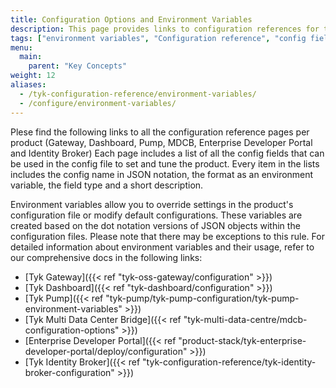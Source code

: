 ```yaml
---
title: Configuration Options and Environment Variables
description: This page provides links to configuration references for the various Tyk components, including the Gateway, Dashboard, Pump, MDCB, Developer Portal and Identity Broker. 
tags: ["environment variables", "Configuration reference", "config field", "Reference documentation"]
menu:
  main:
    parent: "Key Concepts"
weight: 12 
aliases:
  - /tyk-configuration-reference/environment-variables/
  - /configure/environment-variables/
---
```


Plese find the following links to all the configuration reference pages per product (Gateway, Dashboard, Pump, MDCB, Enterprise Developer Portal and Identity Broker)
Each page includes a list of all the config fields that can be used in the config file to set and tune the product.
Every item in the lists includes the config name in JSON notation, the format as an environment variable, the field type and a short description.

Environment variables allow you to override settings in the product's configuration file or modify default configurations. These variables are created based on the dot notation versions of JSON objects within the configuration files. Please note that there may be exceptions to this rule. For detailed information about environment variables and their usage, refer to our comprehensive docs in the following links:
* [Tyk Gateway]({{< ref "tyk-oss-gateway/configuration" >}})
* [Tyk Dashboard]({{< ref "tyk-dashboard/configuration" >}})
* [Tyk Pump]({{< ref "tyk-pump/tyk-pump-configuration/tyk-pump-environment-variables" >}})
* [Tyk Multi Data Center Bridge]({{< ref "tyk-multi-data-centre/mdcb-configuration-options" >}})
* [Enterprise Developer Portal]({{< ref "product-stack/tyk-enterprise-developer-portal/deploy/configuration" >}})
* [Tyk Identity Broker]({{< ref "tyk-configuration-reference/tyk-identity-broker-configuration" >}})
